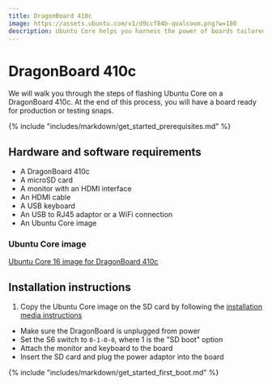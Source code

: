 ```yaml
---
title: DragonBoard 410c
image: https://assets.ubuntu.com/v1/d9ccf84b-qualcoom.png?w=180
description: Ubuntu Core helps you harness the power of boards tailored for the IoT ecosystem.
---
```


# DragonBoard 410c

We will walk you through the steps of flashing Ubuntu Core on a DragonBoard 410c. At the end of this process, you will have a board ready for production or testing snaps.

{% include "includes/markdown/get_started_prerequisites.md" %}

## Hardware and software requirements

  * A DragonBoard 410c
  * A microSD card
  * A monitor with an HDMI interface
  * An HDMI cable
  * A USB keyboard
  * An USB to RJ45 adaptor or a WiFi connection
  * An Ubuntu Core image

### Ubuntu Core image

[Ubuntu Core 16 image for DragonBoard 410c](http://cdimage.ubuntu.com/ubuntu-core/16/stable/ubuntu-core-16-dragonboard-410c.img.xz)

## Installation instructions

 1. Copy the Ubuntu Core image on the SD card by following the [installation media instructions](/core/get-started/installation-medias)
 * Make sure the DragonBoard is unplugged from power
 * Set the S6 switch to `0-1-0-0`, where 1 is the "SD boot" option
 * Attach the monitor and keyboard to the board
 * Insert the SD card and plug the power adaptor into the board

{% include "includes/markdown/get_started_first_boot.md" %}
